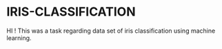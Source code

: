 # IRIS-CLASSIFICATION
HI ! This was a task regarding data set of iris classification using machine learning.
